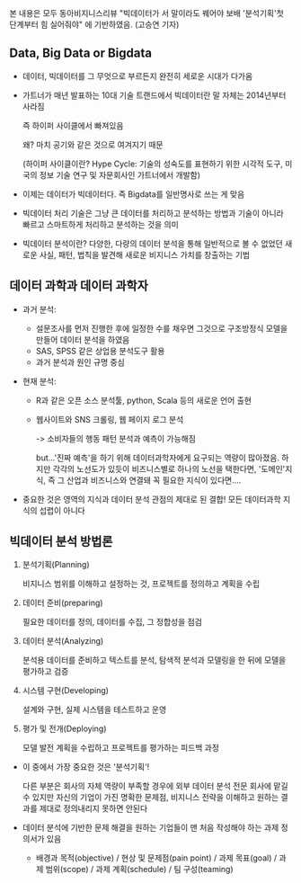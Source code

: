

본 내용은 모두 동아비지니스리뷰 "빅데이터가 서 말이라도 꿰어야 보배 '분석기획'첫 단계부터 힘 실어줘야" 에 기반하였음. (고승연 기자)



## Data, Big Data or Bigdata

- 데이터, 빅데이터를 그 무엇으로 부르든지 완전히 세로운 시대가 다가옴

- 가트너가 매년 발표하는 10대 기술 트랜드에서 빅데이터란 말 자체는 2014년부터 사라짐

  즉 하이퍼 사이클에서 빠져있음

  왜? 마치 공기와 같은 것으로 여겨지기 때문

  (하이퍼 사이클이란? Hype Cycle: 기술의 성숙도를 표현하기 위한 시각적 도구, 미국의 정보 기술 연구 및 자문회사인 가트너에서 개발함)



- 이제는 데이터가 빅데이터다. 즉  Bigdata를 일반명사로 쓰는 게 맞음
- 빅데이터 처리 기술은 그냥 큰 데이터를 처리하고 분석하는 방법과 기술이 아니라 빠르고 스마트하게 처리하고 분석하는 것을 의미
- 빅데이터 분석이란? 다양한, 다량의 데이터 분석을 통해 일반적으로 볼 수 없었던 새로운 사실, 패턴, 법칙을 발견해 새로운 비지니스 가치를 창출하는 기법



## 데이터 과학과 데이터 과학자

- 과거 분석:

  - 설문조사를 먼저 진행한 후에 일정한 수를 채우면 그것으로 구조방정식 모델을 만들어 데이터 분석을 하였음
  - SAS, SPSS 같은 상업용 분석도구 활용
  - 과거 분석과 원인 규명 중심

- 현재 분석:

  - R과 같은 오픈 소스 분석툴, python, Scala 등의 새로운 언어 출현

  - 웹사이트와 SNS 크롤링, 웹 페이지 로그 분석

    -> 소비자들의 행동 패턴 분석과 예측이 가능해짐

     but...'진짜 예측'을 하기 위해 데이터과학자에게 요구되는 역량이 많아졌음. 하지만 각각의 노선도가 있듯이 비즈니스별로 하나의 노선을 택한다면, '도메인'지식, 즉 그 산업과 비즈니스와 연결돼 꼭 필요한 지식이 있다면....

- 중요한 것은 영역의 지식과 데이터 분석 관점의 제대로 된 결합! 모든 데이터과학 지식의 섭렵이 아니다



## 빅데이터 분석 방법론

1. 분석기획(Planning) 

   비지니스 범위를 이해하고 설정하는 것, 프로젝트를 정의하고 계획을 수립

2. 데이터 준비(preparing)  

   필요한 데이터를 정의, 데이터를 수집, 그 정합성을 점검

3. 데이터 분석(Analyzing) 

   분석용 데이터를 준비하고 텍스트를 분석, 탐색적 분석과 모델링을 한 뒤에 모델을 평가하고 검증

4. 시스템 구현(Developing) 

   설계와 구현, 실제 시스템을 테스트하고 운영

5. 평가 및 전개(Deploying)

   모델 발전 계획을 수립하고 프로젝트를 평가하는 피드백 과정

   

- 이 중에서 가장 중요한 것은 '분석기획'!

  다른 부분은 회사의 자체 역량이 부족할 경우에 외부 데이터 분석 전문 회사에 맡길 수 있지만 자신의 기업이 가진 명확한 문제점, 비지니스 전략을 이해하고 원하는 결과를 제대로 정의내리지 못하면 안된다

- 데이터 분석에 기반한 문제 해결을 원하는 기업들이 맨 처음 작성해야 하는 과제 정의서가 있음

  - 배경과 목적(objective) / 현상 및 문제점(pain point) / 과제 목표(goal) / 과제 범위(scope) / 과제 계획(schedule) / 팀 구성(teaming)

